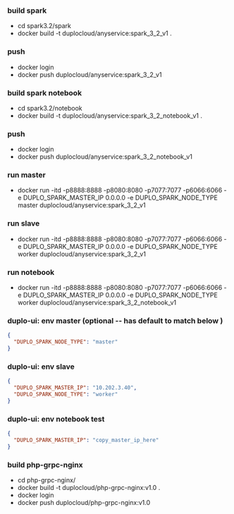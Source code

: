 ### build  spark
* cd spark3.2/spark
* docker build -t duplocloud/anyservice:spark_3_2_v1 .
### push
* docker login
* docker push duplocloud/anyservice:spark_3_2_v1

### build  spark notebook
* cd spark3.2/notebook
* docker build -t duplocloud/anyservice:spark_3_2_notebook_v1 .
### push
* docker login
* docker push duplocloud/anyservice:spark_3_2_notebook_v1


### run master
* docker run -itd -p8888:8888 -p8080:8080 -p7077:7077 -p6066:6066   -e DUPLO_SPARK_MASTER_IP 0.0.0.0 -e DUPLO_SPARK_NODE_TYPE master duplocloud/anyservice:spark_3_2_v1
### run slave
*  docker run -itd -p8888:8888 -p8080:8080 -p7077:7077  -p6066:6066  -e DUPLO_SPARK_MASTER_IP 0.0.0.0 -e DUPLO_SPARK_NODE_TYPE worker duplocloud/anyservice:spark_3_2_v1
### run notebook
*  docker run -itd -p8888:8888 -p8080:8080 -p7077:7077  -p6066:6066  -e DUPLO_SPARK_MASTER_IP 0.0.0.0 -e DUPLO_SPARK_NODE_TYPE worker duplocloud/anyservice:spark_3_2_notebook_v1



### duplo-ui: env master (optional -- has default to match below )
```json
{ 
  "DUPLO_SPARK_NODE_TYPE": "master"
}

```

###  duplo-ui: env slave

```json
{
  "DUPLO_SPARK_MASTER_IP": "10.202.3.40",
  "DUPLO_SPARK_NODE_TYPE": "worker"
}

```


###  duplo-ui: env notebook test

```json
{
  "DUPLO_SPARK_MASTER_IP": "copy_master_ip_here" 
}

```

### build php-grpc-nginx
* cd php-grpc-nginx/
* docker build -t duplocloud/php-grpc-nginx:v1.0 .
* docker login
* docker push duplocloud/php-grpc-nginx:v1.0